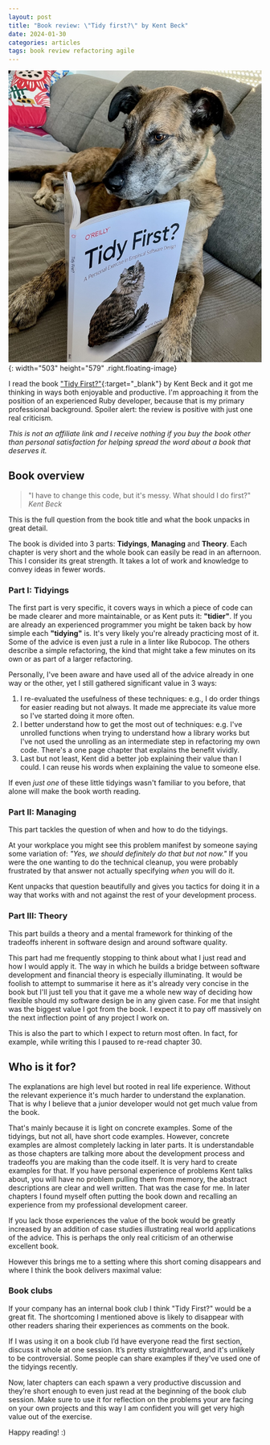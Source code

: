 ```yaml
---
layout: post
title: "Book review: \"Tidy first?\" by Kent Beck"
date: 2024-01-30
categories: articles
tags: book review refactoring agile
---
```


![The best coworker in the world helping me write the review](/assets/img/posts/reading-tidy-first.jpg){: width="503" height="579" .right.floating-image}

I read the book ["Tidy First?"](https://www.oreilly.com/library/view/tidy-first/9781098151232/){:target="\_blank"} by Kent Beck and it got me thinking in ways both enjoyable and productive. I'm approaching it from the position of an experienced Ruby developer, because that is my primary professional background. Spoiler alert: the review is positive with just one real criticism.

*This is not an affiliate link and I receive nothing if you buy the book other than personal satisfaction for helping spread the word about a book that deserves it.*

## Book overview

> "I have to change this code, but it's messy. What should I do first?" _Kent Beck_

This is the full question from the book title and what the book unpacks in great detail.

The book is divided into 3 parts: **Tidyings**, **Managing** and **Theory**. Each chapter is very short and the whole book can easily be read in an afternoon. This I consider its great strength. It takes a lot of work and knowledge to convey ideas in fewer words.

### Part I: Tidyings

The first part is very specific, it covers ways in which a piece of code can be made clearer and more maintainable, or as Kent puts it: **"tidier"**. If you are already an experienced programmer you might be taken back by how simple each **"tidying"** is. It's very likely you're already practicing most of it. Some of the advice is even just a rule in a linter like Rubocop. The others describe a simple refactoring, the kind that might take a few minutes on its own or as part of a larger refactoring.

Personally, I've been aware and have used all of the advice already in one way or the other, yet I still gathered significant value in 3 ways:
1. I re-evaluated the usefulness of these techniques: e.g., I do order things for easier reading but not always. It made me appreciate its value more so I've started doing it more often.
2. I better understand how to get the most out of techniques: e.g. I've unrolled functions when trying to understand how a library works but I've not used the unrolling as an intermediate step in refactoring my own code. There's a one page chapter that explains the benefit vividly.
3. Last but not least, Kent did a better job explaining their value than I could. I can reuse his words when explaining the value to someone else.

If even *just one* of these little tidyings wasn't familiar to you before, that alone will make the book worth reading.

### Part II: Managing

This part tackles the question of when and how to do the tidyings.

At your workplace you might see this problem manifest by someone saying some variation of: *"Yes, we should definitely do that but not now."* If you were the one wanting to do the technical cleanup, you were probably frustrated by that answer not actually specifying *when* you will do it.

Kent unpacks that question beautifully and gives you tactics for doing it in a way that works with and not against the rest of your development process.

### Part III: Theory

This part builds a theory and a mental framework for thinking of the tradeoffs inherent in software design and around software quality.

This part had me frequently stopping to think about what I just read and how I would apply it. The way in which he builds a bridge between software development and financial theory is especially illuminating. It would be foolish to attempt to summarise it here as it's already very concise in the book but I'll just tell you that it gave me a whole new way of deciding how flexible should my software design be in any given case. For me that insight was the biggest value I got from the book. I expect it to pay off massively on the next inflection point of any project I work on.

This is also the part to which I expect to return most often. In fact, for example, while writing this I paused to re-read chapter 30.
## Who is it for?

The explanations are high level but rooted in real life experience. Without the relevant experience it's much harder to understand the explanation. That is why I believe that a junior developer would not get much value from the book.

That's mainly because it is light on concrete examples. Some of the tidyings, but not all, have short code examples. However, concrete examples are almost completely lacking in later parts. It is understandable as those chapters are talking more about the development process and tradeoffs you are making than the code itself. It is very hard to create examples for that. If you have personal experience of problems Kent talks about, you will have no problem pulling them from memory, the abstract descriptions are clear and well written. That was the case for me. In later chapters I found myself often putting the book down and recalling an experience from my professional development career.

If you lack those experiences the value of the book would be greatly increased by an addition of case studies illustrating real world applications of the advice. This is perhaps the only real criticism of an otherwise excellent book.

However this brings me to a setting where this short coming disappears and where I think the book delivers maximal value:
### Book clubs

If your company has an internal book club I think "Tidy First?" would be a great fit. The shortcoming I mentioned above is likely to disappear with other readers sharing their experiences as comments on the book.

If I was using it on a book club I’d have everyone read the first section, discuss it whole at one session. It’s pretty straightforward, and it's unlikely to be controversial. Some people can share examples if they've used one of the tidyings recently.

Now, later chapters can each spawn a very productive discussion and they’re short enough to even just read at the beginning of the book club session. Make sure to use it for reflection on the problems your are facing on your own projects and this way I am confident you will get very high value out of the exercise.

Happy reading! :)
